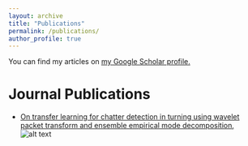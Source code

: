```yaml
---
layout: archive
title: "Publications"
permalink: /publications/
author_profile: true
---
```


You can find my articles on <u><a href="https://scholar.google.com/citations?user=dx7stuoAAAAJ&hl=en">my Google Scholar profile</a>.</u>

Journal Publications
====================

+ <u><a href="https://doi.org/10.1016/j.cirpj.2019.11.003"> On transfer learning for chatter detection in turning using wavelet packet transform and ensemble empirical mode decomposition</a>,</u>
![alt text](http://melihcanyesilli.com/images/transfer_learning_turning_vertical.png)
